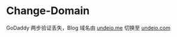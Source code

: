 # Change-Domain

GoDaddy 两步验证丢失，Blog 域名由 [undeio.me](https://undeio.me) 切换至 [undeio.com](https://undeio.com)

